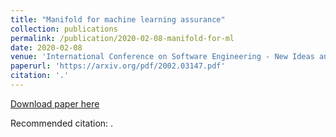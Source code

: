 ```yaml
---
title: "Manifold for machine learning assurance"
collection: publications
permalink: /publication/2020-02-08-manifold-for-ml
date: 2020-02-08
venue: 'International Conference on Software Engineering - New Ideas and Emerging Results (ICSE-NIER) '
paperurl: 'https://arxiv.org/pdf/2002.03147.pdf'
citation: '.'
---
```


<a href='https://arxiv.org/pdf/2002.03147.pdf'>Download paper here</a>

Recommended citation: .